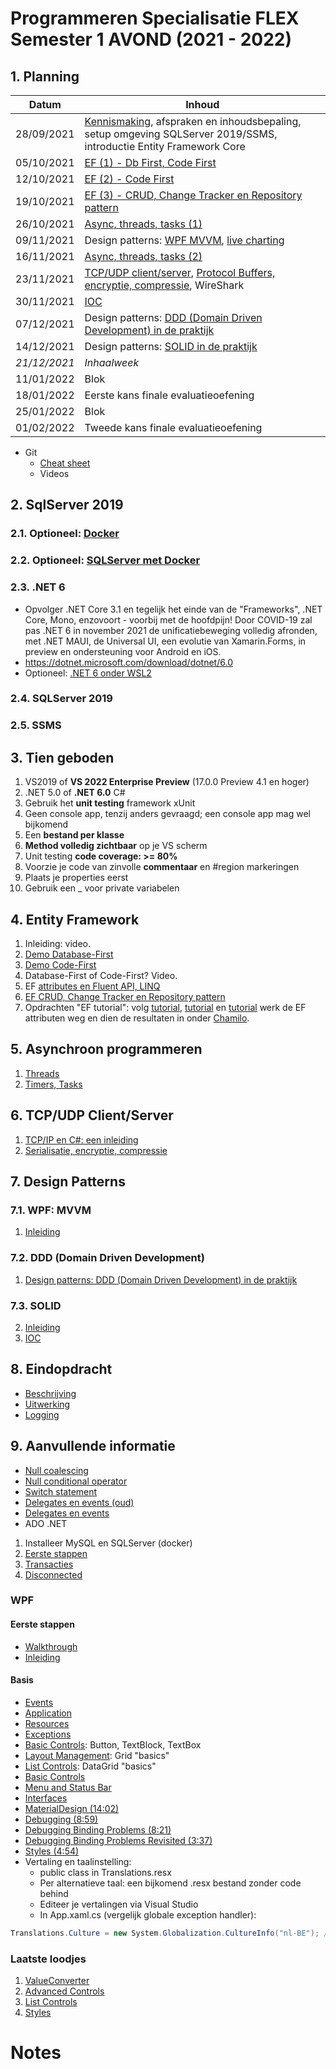 # Programmeren Specialisatie FLEX Semester 1 AVOND (2021 - 2022)

## 1. Planning

| Datum        | Inhoud                                                       |
| ------------ | ------------------------------------------------------------ |
| 28/09/2021   | [Kennismaking](./Documents/Kennismaking.md), afspraken en inhoudsbepaling, setup omgeving SQLServer 2019/SSMS, introductie Entity Framework Core |
| 05/10/2021   | [EF (1) - Db First, Code First](./Documents/EF_1_CodeFirst.md) |
| 12/10/2021   | [EF (2) - Code First](./Documents/EF_2.md)                   |
| 19/10/2021   | [EF (3) - CRUD, Change Tracker en Repository pattern](./Documents/EF_3.md) |
| 26/10/2021   | [Async, threads, tasks (1)](./Documents/Threading_1.md)      |
| 09/11/2021   | Design patterns: [WPF MVVM](./Documents/MVVM.md), [live charting](./Documents/LiveCharting.md) |
| 16/11/2021   | [Async, threads, tasks (2)](./Documents/threading_2.md)      |
| 23/11/2021   | [TCP/UDP client/server](./Documents/SimpleTCP.md), [Protocol Buffers, encryptie, compressie](./Serialisatie.md), WireShark |
| 30/11/2021   | [IOC](./Documents/ioc.md)                                    |
| 07/12/2021   | Design patterns: [DDD (Domain Driven Development) in de praktijk](./Documents/DDD.md) |
| 14/12/2021   | Design patterns: [SOLID in de praktijk](./Documents/SOLID.md) |
| *21/12/2021* | *Inhaalweek*                                                 |
| 11/01/2022   | Blok                                                         |
| 18/01/2022   | Eerste kans finale evaluatieoefening                         |
| 25/01/2022   | Blok                                                         |
| 01/02/2022   | Tweede kans finale evaluatieoefening                         |

* Git
  * [Cheat sheet](./Documents/GitCheatSheet.pdf)
  * Videos

## 2. SqlServer 2019

### 2.1. Optioneel: [Docker](./Documents/Docker.md)

### 2.2. Optioneel: [SQLServer met Docker](./Documents/SQLServer2019ViaDocker.md)

### 2.3. .NET 6

* Opvolger .NET Core 3.1 en tegelijk het einde van de "Frameworks", .NET Core, Mono, enzovoort - voorbij met de hoofdpijn! Door COVID-19 zal pas .NET 6 in november 2021 de unificatiebeweging volledig afronden, met .NET MAUI, de Universal UI, een evolutie van Xamarin.Forms, in preview en ondersteuning voor Android en iOS.
* https://dotnet.microsoft.com/download/dotnet/6.0
* Optioneel: [.NET 6 onder WSL2](./Documents/NET6onWSL2.md)

### 2.4. SQLServer 2019

### 2.5. SSMS

## 3. Tien geboden

1. VS2019 of **VS 2022 Enterprise Preview** (17.0.0 Preview 4.1 en hoger)
2. .NET 5.0 of **.NET 6.0** C#
3. Gebruik het **unit testing** framework xUnit
4. Geen console app, tenzij anders gevraagd; een console app mag wel bijkomend
5. Een **bestand per klasse**
6. **Method volledig zichtbaar** op je VS scherm
7. Unit testing **code coverage: >= 80%**
8. Voorzie je code van zinvolle **commentaar** en #region markeringen
9. Plaats je properties eerst
10. Gebruik een _ voor private variabelen

## 4. Entity Framework

1. Inleiding: video.
2. [Demo Database-First](./Documents/EF_1_DbFirstDemo.md)
3. [Demo Code-First](./Documents/EF_1_CodeFirst.md)
4. Database-First of Code-First? Video.
5. EF [attributes en Fluent API, LINQ](./Documents/EF_2.md)
6. [EF CRUD, Change Tracker en Repository pattern](./Documents/EF_3.md)
7. Opdrachten "EF tutorial": volg [tutorial](./Documents/1_EntityFrameworkCore_GetStarted.pdf), [tutorial](./Documents/2_EntityFrameworkCore_DataModelling.pdf) en [tutorial](./Documents/4_EntityFramework_CRUD.pdf) werk de EF attributen weg en dien de resultaten in onder [Chamilo](https://chamilo.hogent.be/index.php?go=CourseViewer&application=Chamilo%5CApplication%5CWeblcms&course=47725&tool=Assignment&browser=Table&tool_action=Display&publication=1875737).

## 5. Asynchroon programmeren

1. [Threads](./Documents/Threading_1.md)
2. [Timers, Tasks](./Documents/threading_2.md)

## 6. TCP/UDP Client/Server

1. [TCP/IP en C#: een inleiding](./Documents/SimpleTCP.md)
2. [Serialisatie, encryptie, compressie](./Documents/Serialisatie.md)

## 7. Design Patterns

### 7.1. WPF: MVVM

1. [Inleiding](./Documents/MVVM.md)

### 7.2. DDD (Domain Driven Development)

1.   [Design patterns: DDD (Domain Driven Development) in de praktijk](./Documents/DDD.md)

### 7.3. SOLID

2. [Inleiding](./Documents/SOLID.md)
3.   [IOC](./Documents/ioc.md)

## 8. Eindopdracht

* [Beschrijving](./Documents/Eindopdracht.md)
* [Uitwerking](./Documents/EindopdrachtUitwerking.md)
* [Logging](./Documents/SeriLog.md)

## 9. Aanvullende informatie

- [Null coalescing](./Documents/NullCoalescing.md)
- [Null conditional operator](./Documents/NullConditionalOperator.md)
- [Switch statement](./Documents/switch.md)
- [Delegates en events (oud)](./Documents/DelegatesEvents.pdf)
- [Delegates en events](./Documents/delegate.md)
- ADO .NET
1. Installeer MySQL en SQLServer (docker)
2. [Eerste stappen](./Documents/adonet1.md)
3. [Transacties](./Documents/adonetTransactions.md)
4. [Disconnected](./Documents/adonet3.md)

### WPF

#### Eerste stappen

- [Walkthrough](./Documents/WPF/WPFIntro.md)
- [Inleiding](./Documents/WPF/WPF_1_XAML.md)

#### Basis

- [Events](./Documents/WPF/WPF_2_Events.md)              
- [Application](./Documents/WPF/WPF_3_AppCommandLine.md)
- [Resources](./Documents/WPF/WPF_4_Resources.md)   
- [Exceptions](./Documents/WPF/WPF_5_Exceptions.md)
- [Basic Controls](./Documents/WPF/WPF_6_ControlsBasic.md): Button, TextBlock, TextBox
- [Layout Management](./Documents/WPF/WPF_7_LayoutManagement.md): Grid "basics"
- [List Controls](./Documents/WPF/WPF_11_ControlsList.md): DataGrid "basics"
- [Basic Controls](./Documents/WPF/WPF_6_ControlsBasic.md)
- [Menu and Status Bar](./Documents/WPF/WPF_13_MenuStatusBar.md)
- [Interfaces](./Documents/Interfaces1.md)
- [MaterialDesign (14:02)](https://www.youtube.com/watch?v=F0V01mYER5E&list=PLM3q9wWBZWb-_ZzoI8AFDxJRLYWTXDyYE&index=1)
- [Debugging (8:59)](https://www.youtube.com/watch?v=CHhgN5DoOMM&list=PLM3q9wWBZWb9ZkhEDkQLqQ43qtDSL_ANJ&index=1)
- [Debugging Binding Problems (8:21)](https://www.youtube.com/watch?v=gr4Ye8EvvU0&list=PLM3q9wWBZWb9ZkhEDkQLqQ43qtDSL_ANJ&index=2)
- [Debugging Binding Problems Revisited (3:37)](https://www.youtube.com/watch?v=TMpHLmDDwQo&list=PLM3q9wWBZWb9ZkhEDkQLqQ43qtDSL_ANJ&index=3)
- [Styles (4:54)](https://www.youtube.com/watch?v=kC9-Xow-aEg&list=PLM3q9wWBZWb9ZkhEDkQLqQ43qtDSL_ANJ&index=4)
- Vertaling en taalinstelling:
  - public class in Translations.resx
  - Per alternatieve taal: een bijkomend .resx bestand zonder code behind
  - Editeer je vertalingen via Visual Studio
  - In App.xaml.cs (vergelijk globale exception handler): 

```c#
Translations.Culture = new System.Globalization.CultureInfo("nl-BE"); // en-US nl-BE
```
### Laatste loodjes

1. [ValueConverter](./Documents/WPF/WPF_9_ValueConverter.md)
2. [Advanced Controls](./Documents/WPF/WPF_10_ControlsAdvanced.md)   
3. [List Controls](./Documents/WPF/WPF_11_ControlsList.md)
4. [Styles](./Documents/WPF/WPF_12_Styles.md)            

<!-- 
## Introspection

1. [Reflection](./Documents/Reflection.md)
2. [Dynamic](./Documents/Dynamic.md)

## 10. OAuth 2.0 en OpenID Connect

* Principe van Kerckhoffs 
-->

# Notes

<!-- - GraphQL: REST, zie cursus Web4. https://cloud-trends.medium.com/grpc-vs-restful-api-vs-graphql-web-socket-tcp-sockets-and-udp-beyond-client-server-43338eb02e37 en https://blog.logrocket.com/why-you-shouldnt-use-graphql/. -->